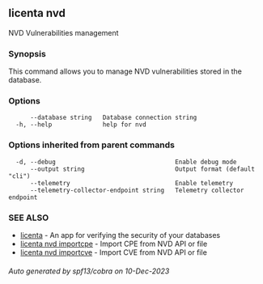 ## licenta nvd

NVD Vulnerabilities management

### Synopsis

This command allows you to manage NVD vulnerabilities stored in the database.

### Options

```
      --database string   Database connection string
  -h, --help              help for nvd
```

### Options inherited from parent commands

```
  -d, --debug                                 Enable debug mode
      --output string                         Output format (default "cli")
      --telemetry                             Enable telemetry
      --telemetry-collector-endpoint string   Telemetry collector endpoint
```

### SEE ALSO

* [licenta](licenta.md)	 - An app for verifying the security of your databases
* [licenta nvd importcpe](licenta_nvd_importcpe.md)	 - Import CPE from NVD API or file
* [licenta nvd importcve](licenta_nvd_importcve.md)	 - Import CVE from NVD API or file

###### Auto generated by spf13/cobra on 10-Dec-2023
